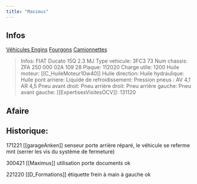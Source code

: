 ```yaml
---
title: "Maximus"
---
```


## Infos
[Véhicules Engins](notes/engins%20de%20transport/véhicules/L_VehiculesEngins.md) [Fourgons](notes/engins%20de%20transport/véhicules/C_Fourgons.md) [Camionnettes](notes/engins%20de%20transport/véhicules/C_Camionnettes.md)

> Infos: FIAT Ducato 15Q 2.3 MJ
Type vehicule: 3FC3 73
Num chassis: ZFA 250 000 02A 109 28
Plaque: 112020
Charge utile: 1200
Huile moteur: [[C_HuileMoteur10w40]]
Huile direction:
Huile hydraulique:
Huile pont arriere:
Liquide de refroidissement:
Pression pneus : AV 4,1 AR 4,5
Pneu avant droit: 
Pneu arrière droit: 
Pneu arrière gauche: 
Pneu avant gauche: 
[[ExpertisesVisitesOCV]]: 131120

## Afaire

## Historique:

171221 [[garageAnken]] senseur porte arrière réparé, le véhicule se referme mnt (serrer les vis du système de fermeture)

300421 [[Maximus]] utilisation porte documents ok

221220 [[D_Formations]] étiquette frein à main à gauche ok

